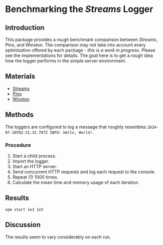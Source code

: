 # Benchmarking the *Streams* Logger

## Introduction

This package provides a rough benchmark comparison between *Streams*, Pino, and Winston.  The comparison may not take into account every optimization offered by each package - *this is a work in progress*.  Please see the implementations for details.  The goal here is to get a rough idea how the logger performs in the simple server environment.

## Materials

- [Streams](https://github.com/faranalytics/streams-logger-benchmark/blob/main/tests/streams/src/index.ts)
- [Pino](https://github.com/faranalytics/streams-logger-benchmark/blob/main/tests/pino/src/index.ts)
- [Winston](https://github.com/faranalytics/streams-logger-benchmark/blob/main/tests/winston/src/index.ts)

## Methods

The loggers are configured to log a message that roughly resembles `2024-07-10T02:31:33.797Z INFO: Hello, World!`.

### Procedure
1. Start a child process.
2. Import the logger.
2. Start an HTTP server. 
2. Send concurrent HTTP requests and log each request to the console.
2. Repeat (1) 1000 times.
3. Calculate the mean time and memory usage of each iteration.

## Results

`npm start 1e3 1e3`

## Discussion

The results seem to vary considerably on each run.